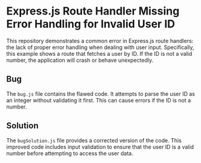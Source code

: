 # Express.js Route Handler Missing Error Handling for Invalid User ID

This repository demonstrates a common error in Express.js route handlers: the lack of proper error handling when dealing with user input.  Specifically, this example shows a route that fetches a user by ID.  If the ID is not a valid number, the application will crash or behave unexpectedly.

## Bug
The `bug.js` file contains the flawed code. It attempts to parse the user ID as an integer without validating it first. This can cause errors if the ID is not a number.

## Solution
The `bugSolution.js` file provides a corrected version of the code. This improved code includes input validation to ensure that the user ID is a valid number before attempting to access the user data.